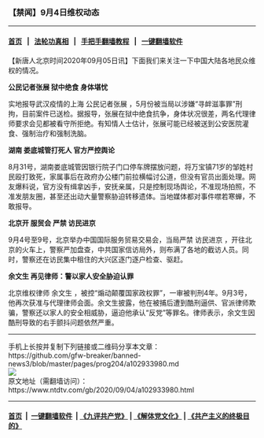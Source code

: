 ### 【禁闻】9月4日维权动态
------------------------

#### [首页](https://github.com/gfw-breaker/banned-news3/blob/master/README.md) &nbsp;&nbsp;|&nbsp;&nbsp; [法轮功真相](https://github.com/begood0513/basic/blob/master/README.md)  &nbsp;&nbsp;|&nbsp;&nbsp; [手把手翻墙教程](https://github.com/gfw-breaker/guides/wiki)  &nbsp;&nbsp;|&nbsp;&nbsp; [一键翻墙软件](https://github.com/gfw-breaker/nogfw/blob/master/README.md)  



<div><div class="post_content" itemprop="articleBody">
 <p>
  【新唐人北京时间2020年09月05日讯】下面我们来关注一下中国大陆各地民众维权的情况。
 </p>
 <p>
  <strong>
   <ok href="https://www.ntdtv.com/gb/公民记者张展.htm">
    公民记者张展
   </ok>
   狱中绝食 身体堪忧
  </strong>
 </p>
 <p>
  实地报导武汉疫情的上海
  <ok href="https://www.ntdtv.com/gb/公民记者张展.htm">
   公民记者张展
  </ok>
  ，5月份被当局以涉嫌“寻衅滋事罪”刑拘，目前案件已送检。据报导，张展在狱中绝食抗争，身体状况很差，两名代理律师要求会见都被看守所拒绝。有知情人士估计，张展可能已经被送到公安医院灌食、强制治疗和强制洗脑。
 </p>
 <p>
  <strong>
   湖南
   <ok href="https://www.ntdtv.com/gb/娄底城管打死人.htm">
    娄底城管打死人
   </ok>
   官方严控舆论
  </strong>
 </p>
 <p>
  8月31号，湖南娄底城管因银行院子门口停车牌摆放问题，将万宝镇71岁的邹姓村民殴打致死，家属事后在政府办公楼门前拉横幅讨公道，但没有官员出面处理。网友爆料说，官方没有缉拿凶手，安抚亲属，只是控制现场舆论，不准现场拍照，不准发朋友圈，甚至还出动大量警察胁迫转移遗体。当地媒体都对事件噤若寒蝉，不敢报导。
 </p>
 <p>
  <strong>
   北京开
   <ok href="https://www.ntdtv.com/gb/服贸会.htm">
    服贸会
   </ok>
   严禁
   <ok href="https://www.ntdtv.com/gb/访民进京.htm">
    访民进京
   </ok>
  </strong>
 </p>
 <p>
  9月4号至9号，北京举办中国国际服务贸易交易会，当局严禁
  <ok href="https://www.ntdtv.com/gb/访民进京.htm">
   访民进京
  </ok>
  ，开往北京的火车上，警察严加盘查，中共国家信访局外，则布满了各地的截访人员。同时，警察还在访民集中租住的大兴区逐门逐户检查、驱赶。
 </p>
 <p>
  <strong>
   <ok href="https://www.ntdtv.com/gb/余文生.htm">
    余文生
   </ok>
   再见律师：警以家人安全胁迫认罪
  </strong>
 </p>
 <p>
  北京维权律师
  <ok href="https://www.ntdtv.com/gb/余文生.htm">
   余文生
  </ok>
  ，被控“煽动颠覆国家政权罪”，一审被判刑4年。9月3号，他再次获准与代理律师会面。余文生披露，他在被捕后遭到酷刑逼供、官派律师欺骗，警察还以家人的安全相威胁，逼迫他承认“反党”等罪名。律师表示，余文生因酷刑导致的右手颤抖问题依然严重。
 </p>
 <div class="single_ad">
 </div>
</div>
</div>
<hr/>
手机上长按并复制下列链接或二维码分享本文章：<br/>
https://github.com/gfw-breaker/banned-news3/blob/master/pages/prog204/a102933980.md <br/>
<a href='https://github.com/gfw-breaker/banned-news3/blob/master/pages/prog204/a102933980.md'><img src='https://github.com/gfw-breaker/banned-news3/blob/master/pages/prog204/a102933980.md.png'/></a> <br/>
原文地址（需翻墙访问）：https://www.ntdtv.com/gb/2020/09/04/a102933980.html


------------------------
#### [首页](https://github.com/gfw-breaker/banned-news3/blob/master/README.md) &nbsp;|&nbsp; [一键翻墙软件](https://github.com/gfw-breaker/nogfw/blob/master/README.md) &nbsp;| [《九评共产党》](https://github.com/gfw-breaker/9ping.md/blob/master/README.md#九评之一评共产党是什么) | [《解体党文化》](https://github.com/gfw-breaker/jtdwh.md/blob/master/README.md) | [《共产主义的终极目的》](https://github.com/gfw-breaker/gczydzjmd.md/blob/master/README.md)


<img src='http://gfw-breaker.win/banned-news3/pages/prog204/a102933980.md' width='0px' height='0px'/>
